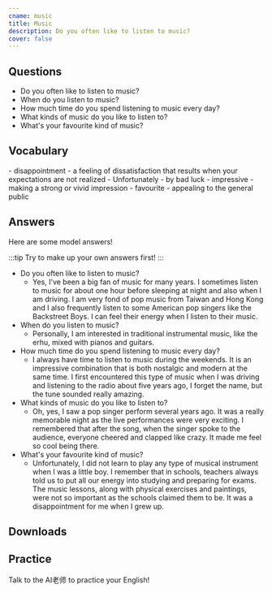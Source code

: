 ```yaml
---
cname: music
title: Music
description: Do you often like to listen to music?
cover: false
---
```

<banner></banner>

## Questions

- Do you often like to listen to music?
- When do you listen to music?
- How much time do you spend listening to music every day?
- What kinds of music do you like to listen to?
- What&#39;s your favourite kind of music?

## Vocabulary

<vocab-list>
- disappointment
  - a feeling of dissatisfaction that results when your expectations are not realized
- Unfortunately
  - by bad luck
- impressive
  - making a strong or vivid impression
- favourite
  - appealing to the general public

<!-- blank -->

</vocab-list>

## Answers
Here are some model answers!

:::tip
Try to make up your own answers first!
:::

- Do you often like to listen to music?
  - Yes, I’ve been a big fan of music for many years. I sometimes listen to music for about one hour before sleeping at night and also when I am driving. I am very fond of pop music from Taiwan and Hong Kong and I also frequently listen to some American pop singers like the Backstreet Boys. I can feel their energy when I listen to their music.
- When do you listen to music?
  - Personally, I am interested in traditional instrumental music, like the erhu, mixed with pianos and guitars.
- How much time do you spend listening to music every day?
  - I always have time to listen to music during the weekends. It is an impressive combination that is both nostalgic and modern at the same time. I first encountered this type of music when I was driving and listening to the radio about five years ago, I forget the name, but the tune sounded really amazing.
- What kinds of music do you like to listen to?
  - Oh, yes, I saw a pop singer perform several years ago. It was a really memorable night as the live performances were very exciting. I remembered that after the song, when the singer spoke to the audience, everyone cheered and clapped like crazy. It made me feel so cool being there.
- What&#39;s your favourite kind of music?
  - Unfortunately, I did not learn to play any type of musical instrument when I was a little boy. I remember that in schools, teachers always told us to put all our energy into studying and preparing for exams. The music lessons, along with physical exercises and paintings, were not so important as the schools claimed them to be. It was a disappointment for me when I grew up.

## Downloads
<downloads></downloads>

## Practice
Talk to the AI老师 to practice your English!
<qrfooter></qrfooter>




